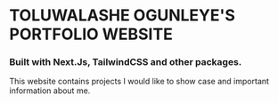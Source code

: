 # TOLUWALASHE OGUNLEYE'S PORTFOLIO WEBSITE

### Built with Next.Js, TailwindCSS and other packages.

This website contains projects I would like to show case and important information about me.